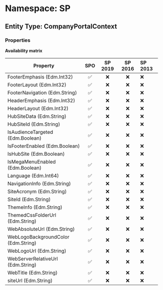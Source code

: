 # Namespace: SP

## Entity Type: CompanyPortalContext

### Properties

**Availability matrix**

Property | SPO | SP 2019 | SP 2016 | SP 2013
----------|:---:|:-------:|:-------:|:-------
FooterEmphasis (Edm.Int32) | ✅ | ❌ | ❌ | ❌
FooterLayout (Edm.Int32) | ✅ | ❌ | ❌ | ❌
FooterNavigation (Edm.String) | ✅ | ❌ | ❌ | ❌
HeaderEmphasis (Edm.Int32) | ✅ | ❌ | ❌ | ❌
HeaderLayout (Edm.Int32) | ✅ | ❌ | ❌ | ❌
HubSiteData (Edm.String) | ✅ | ❌ | ❌ | ❌
HubSiteId (Edm.String) | ✅ | ❌ | ❌ | ❌
IsAudienceTargeted (Edm.Boolean) | ✅ | ❌ | ❌ | ❌
IsFooterEnabled (Edm.Boolean) | ✅ | ❌ | ❌ | ❌
IsHubSite (Edm.Boolean) | ✅ | ❌ | ❌ | ❌
IsMegaMenuEnabled (Edm.Boolean) | ✅ | ❌ | ❌ | ❌
Language (Edm.Int64) | ✅ | ❌ | ❌ | ❌
NavigationInfo (Edm.String) | ✅ | ❌ | ❌ | ❌
SiteAcronym (Edm.String) | ✅ | ❌ | ❌ | ❌
SiteId (Edm.String) | ✅ | ❌ | ❌ | ❌
ThemeInfo (Edm.String) | ✅ | ❌ | ❌ | ❌
ThemedCssFolderUrl (Edm.String) | ✅ | ❌ | ❌ | ❌
WebAbsoluteUrl (Edm.String) | ✅ | ❌ | ❌ | ❌
WebLogoBackgroundColor (Edm.String) | ✅ | ❌ | ❌ | ❌
WebLogoUrl (Edm.String) | ✅ | ❌ | ❌ | ❌
WebServerRelativeUrl (Edm.String) | ✅ | ❌ | ❌ | ❌
WebTitle (Edm.String) | ✅ | ❌ | ❌ | ❌
siteUrl (Edm.String) | ✅ | ❌ | ❌ | ❌